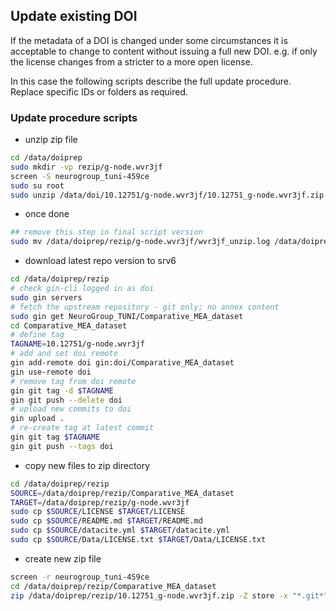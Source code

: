 ## Update existing DOI

If the metadata of a DOI is changed under some circumstances it is acceptable to change to content
without issuing a full new DOI. e.g. if only the license changes from a stricter to a more open license.

In this case the following scripts describe the full update procedure. Replace specific IDs or folders as required.

### Update procedure scripts

  - unzip zip file
```bash
cd /data/doiprep
sudo mkdir -vp rezip/g-node.wvr3jf
screen -S neurogroup_tuni-459ce
sudo su root
sudo unzip /data/doi/10.12751/g-node.wvr3jf/10.12751_g-node.wvr3jf.zip -d /data/doiprep/rezip/g-node.wvr3jf/ > /data/doiprep/rezip/wvr3jf_unzip.log
```
  - once done
```bash
## remove this step in final script version
sudo mv /data/doiprep/rezip/g-node.wvr3jf/wvr3jf_unzip.log /data/doiprep/rezip
```
  - download latest repo version to srv6
```bash
cd /data/doiprep/rezip
# check gin-cli logged in as doi
sudo gin servers
# fetch the upstream repository - git only; no annex content
sudo gin get NeuroGroup_TUNI/Comparative_MEA_dataset
cd Comparative_MEA_dataset
# define tag
TAGNAME=10.12751/g-node.wvr3jf
# add and set doi remote
gin add-remote doi gin:doi/Comparative_MEA_dataset
gin use-remote doi
# remove tag from doi remote 
gin git tag -d $TAGNAME
gin git push --delete doi
# upload new commits to doi
gin upload .
# re-create tag at latest commit
gin git tag $TAGNAME
gin git push --tags doi
```
  - copy new files to zip directory
```bash
cd /data/doiprep/rezip
SOURCE=/data/doiprep/rezip/Comparative_MEA_dataset
TARGET=/data/doiprep/rezip/g-node.wvr3jf
sudo cp $SOURCE/LICENSE $TARGET/LICENSE
sudo cp $SOURCE/README.md $TARGET/README.md
sudo cp $SOURCE/datacite.yml $TARGET/datacite.yml
sudo cp $SOURCE/Data/LICENSE.txt $TARGET/Data/LICENSE.txt
```
  - create new zip file
```bash
screen -r neurogroup_tuni-459ce
cd /data/doiprep/rezip/Comparative_MEA_dataset
zip /data/doiprep/rezip/10.12751_g-node.wvr3jf.zip -Z store -x "*.git*" -r . > /data/doiprep/rezip/wvr3jf_zip.log
```
